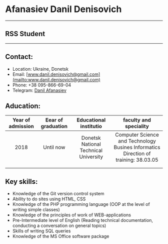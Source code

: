 # Afanasiev Danil Denisovich
___
## RSS Student
___
## Contact:
* Location: Ukraine, Donetsk 
* Email: [www.danil.denisovich@gmail.com](mailto:www.danil.denisovich@gmail.com) 
* Phone: +38 095-866-69-04
* Telegram: [Danil Afanasiev](https://t.me/Afanasiev_Danylo)
## Aducation:
| Year of admission 	| Eear of graduation 	|         Educational institutio        	|                               faculty and speciality                                	|
|:-----------------:	|:------------------:	|:-------------------------------------:	|:-----------------------------------------------------------------------------------:	|
|        2018       	|      Until now     	| Donetsk National Technical University 	| Computer Science and Technology Busines Informatics Direction of training: 38.03.05 	|
|                   	|                    	|                                       	|                                                                                     	|
|                   	|                    	|                                       	|                                                              
## Key skills:
* Knowledge of the Git version control system
* Ability to do sites using HTML, CSS
* Knowledge of the PHP programming language (OOP at the level of writing simple classes)
* Knowledge of the principles of work of WEB-applications
* Pre-Intermediate level of English (Reading technical documentation, conducting a conversation on general topics)
* Skills of writing SQL queries
* Knowledge of the MS Office software package                       	

